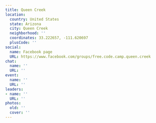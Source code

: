 ```yaml
---
title: Queen Creek
location:
  country: United States
  state: Arizona
  city: Queen Creek
  neighborhood: ''
  coordinates: 33.222657, -111.620697
  plusCode: ''
social:
  name: Facebook page
  URL: https://www.facebook.com/groups/free.code.camp.queen.creek
chat:
  name: ''
  URL: ''
event:
  name: ''
  URL: ''
leaders:
- name: ''
  URL: ''
photos:
  old: ''
  cover: ''
---
```

